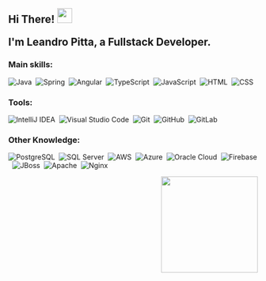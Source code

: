 <h2>
  <p>Hi There! <img src="https://media.giphy.com/media/hvRJCLFzcasrR4ia7z/giphy.gif" width="30px"></p>
  I'm Leandro Pitta, a Fullstack Developer.
</h2>

### Main skills:
![Java](https://img.shields.io/badge/-Java-007396?style=for-the-badge&logo=java&logoColor=white)&nbsp;
![Spring](https://img.shields.io/badge/-Spring-6DB33F?style=for-the-badge&logo=spring&logoColor=white)&nbsp;
![Angular](https://img.shields.io/badge/-Angular-DD0031?style=for-the-badge&logo=angular&logoColor=white)&nbsp;
![TypeScript](https://img.shields.io/badge/-TypeScript-3178C6?style=for-the-badge&logo=typescript&logoColor=white)&nbsp;
![JavaScript](https://img.shields.io/badge/-JavaScript-F7DF1E?style=for-the-badge&logo=javascript&logoColor=black&labelColor=F7DF1E)&nbsp;
![HTML](https://img.shields.io/badge/-HTML-E34F26?style=for-the-badge&logo=html5&logoColor=white)&nbsp;
![CSS](https://img.shields.io/badge/-CSS-1572B6?style=for-the-badge&logo=css3&logoColor=white)&nbsp; 

### Tools:
![IntelliJ IDEA](https://img.shields.io/badge/-IntelliJ%20IDEA-000000?style=for-the-badge&logo=intellij-idea&logoColor=white)&nbsp;
![Visual Studio Code](https://img.shields.io/badge/-Visual%20Studio%20Code-007ACC?style=for-the-badge&logo=visual-studio-code&logoColor=white)&nbsp;
![Git](https://img.shields.io/badge/-Git-F05032?style=for-the-badge&logo=git&logoColor=white)&nbsp;
![GitHub](https://img.shields.io/badge/-GitHub-181717?style=for-the-badge&logo=github&logoColor=white)&nbsp;
![GitLab](https://img.shields.io/badge/-GitLab-FC6D26?style=for-the-badge&logo=gitlab&logoColor=white)&nbsp; 

### Other Knowledge:
![PostgreSQL](https://img.shields.io/badge/-PostgreSQL-336791?style=for-the-badge&logo=postgresql&logoColor=white)&nbsp;
![SQL Server](https://img.shields.io/badge/-SQL%20Server-CC2927?style=for-the-badge&logo=microsoft-sql-server&logoColor=white)&nbsp;
![AWS](https://img.shields.io/badge/-AWS-232F3E?style=for-the-badge&logo=amazon-aws&logoColor=white)&nbsp;
![Azure](https://img.shields.io/badge/-Azure-0078D4?style=for-the-badge&logo=microsoft-azure&logoColor=white)&nbsp;
![Oracle Cloud](https://img.shields.io/badge/-Oracle%20Cloud-F80000?style=for-the-badge&logo=oracle&logoColor=white)&nbsp;
![Firebase](https://img.shields.io/badge/-Firebase-FFCA28?style=for-the-badge&logo=firebase&logoColor=black)&nbsp;
![JBoss](https://img.shields.io/badge/-JBoss-E21E26?style=for-the-badge&logo=red-hat&logoColor=white)&nbsp;
![Apache](https://img.shields.io/badge/-Apache-D22128?style=for-the-badge&logo=apache&logoColor=white)&nbsp;
![Nginx](https://img.shields.io/badge/-Nginx-009639?style=for-the-badge&logo=nginx&logoColor=white)&nbsp;

<div align="right">
  <img height="195px" src="https://github-readme-stats.vercel.app/api/top-langs/?username=LeandroPitta&layout=compact&hide_border=true&title_color=00bfbf&text_color=00bfbf&bg_color=0d1117"/>
</div>
